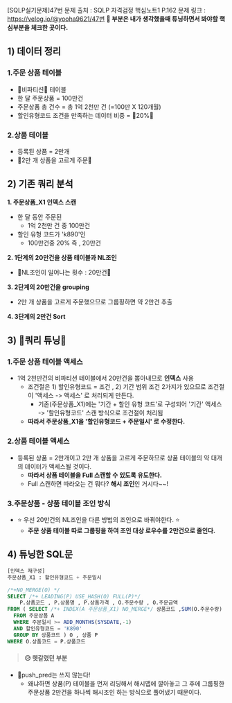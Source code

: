 [SQLP실기문제]47번
문제 출처 : SQLP 자격검정 핵심노트1 P.162
문제 링크 : https://velog.io/@yooha9621/47번
**🍎 부분은 내가 생각했을때 튜닝하면서 봐야할 핵심부분을 체크한 곳이다.**

## 1) 데이터 정리
### 1.주문 상품 테이블
- 🍎비파티션🍎 테이블
- 한 달 주문상품 = 100만건
- 주문상품 총 건수 = 총 1억 2천만 건 (=100만 X 120개월)
- 할인유형코드 조건을 만족하는 데이터 비중 = 🍎20%🍎
### 2.상품 테이블
- 등록된 상품 = 2만개
- 🍎2만 개 상품을 고르게 주문🍎

## 2) 기존 쿼리 분석
**1. 주문상품_X1 인덱스 스캔**
- 한 달 동안 주문된
   - 1억 2천만 건 중 100만건
- 할인 유형 코드가 'k890'인
   - 100만건중 20%  즉 , 20만건
   
**2. 1단계의 20만건을 상품 테이블과 NL조인**
- 🍎NL조인이 일어나는 횟수 : 20만건🍎

**3. 2단계의 20만건을 grouping**
- 2만 개 상품을 고르게 주문했으므로 그룹핑하면 약 2만건 추출

**4. 3단계의 2만건 Sort**

## 3) 🍎쿼리 튜닝🍎
### 1.주문 상품 테이블 액세스
- 1억 2천만건의 비파티션 테이블에서 20만건을 뽑아내므로 **인덱스** 사용 
  - 조건절은 1) 할인유형코드 = 조건 , 2) 기간 범위 조건 2가지가 있으므로
  조건절이 '액세스 -> 액세스' 로 처리되게 만든다.
     - 기존(주문상품_X1)에는 '기간 + 할인 유형 코드'로 구성되어  '기간' 액세스 -> '할인유형코드' 스캔 방식으로 조건절이 처리됨
  - **따라서 주문상품_X1을 '할인유형코드 + 주문일시' 로 수정한다.**
### 2.상품 테이블 액세스
- 등록된 상품 = 2만개이고 2만 개 상품을 고르게 주문하므로 상품 테이블의 약 대개의 데이터가 액세스될 것이다.
   - **따라서 상품 테이블을 Full 스캔할 수 있도록 유도한다.**
   - Full 스캔하면 따라오는 건 뭐다? **해시 조인**인 거시다~~!
### 3.주문상품 - 상품 테이블 조인 방식
- ⭐️ 우선 20만건의 NL조인을 다른 방법의 조인으로 바꿔야한다. ⭐️
   - **주문 상품 테이블 따로 그룹핑을 하여 조인 대상 로우수를 2만건으로 줄인다.** 
   
## 4) 튜닝한 SQL문
   
```sql
[인덱스 재구성]
주문상품_X1 : 할인유형코드 + 주문일시

/*+NO_MERGE(O) */
SELECT /*+ LEADING(P) USE_HASH(O) FULL(P)*/
	P.상품코드 , P.상품명 , P.상품가격 , O.주문수량 , O.주문금액 
FROM ( SELECT /*+ INDEX(A 주문상품_X1) NO_MERGE*/ 상품코드 ,SUM(O.주문수량) 총주문수량 , SUM(O.주문금액) 총주문금액
  FROM 주문상품 A
  WHERE 주문일시 >= ADD_MONTHS(SYSDATE,-1)
  AND 할인유형코드 = 'K890'
  GROUP BY 상품코드 ) O , 상품 P
WHERE O.상품코드 = P.상품코드
```
> #### 😥 헷갈렸던 부분
- 🍎push_pred는 쓰지 않는다!
   - 왜냐하면 상품(P) 테이블을 먼저 리딩해서 해시맵에 깔아놓고 그 후에 그룹핑한 주문상품 2만건을 하나씩 해시조인 하는 방식으로 풀어냈기 때문이다.